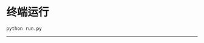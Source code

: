 # 终端运行

```shell
python run.py
```
********************************************************************************************************************************************************************************************************************************************************************************************************************************************************************************************************************************************************************************